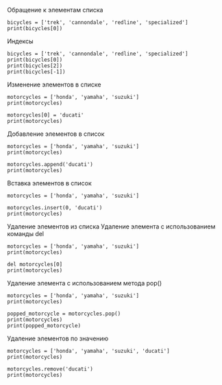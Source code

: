 Обращение к элементам списка
```
bicycles = ['trek', 'cannondale', 'redline', 'specialized']
print(bicycles[0])
```
Индексы
```
bicycles = ['trek', 'cannondale', 'redline', 'specialized']
print(bicycles[0])
print(bicycles[2])
print(bicycles[-1])
```

Изменение элементов в списке
```
motorcycles = ['honda', 'yamaha', 'suzuki']
print(motorcycles)

motorcycles[0] = 'ducati'
print(motorcycles)
```
Добавление элементов в список
```
motorcycles = ['honda', 'yamaha', 'suzuki']
print(motorcycles)

motorcycles.append('ducati')
print(motorcycles)
```
Вставка элементов в список
```
motorcycles = ['honda', 'yamaha', 'suzuki']

motorcycles.insert(0, 'ducati')
print(motorcycles)
```
Удаление элементов из списка
Удаление элемента с использованием команды del
```
motorcycles = ['honda', 'yamaha', 'suzuki']
print(motorcycles)

del motorcycles[0]
print(motorcycles)
```
Удаление элемента с использованием метода pop()
```
motorcycles = ['honda', 'yamaha', 'suzuki']
print(motorcycles)

popped_motorcycle = motorcycles.pop()
print(motorcycles)
print(popped_motorcycle)
```
Удаление элементов по значению
```
motorcycles = ['honda', 'yamaha', 'suzuki', 'ducati']
print(motorcycles)

motorcycles.remove('ducati')
print(motorcycles)
```
